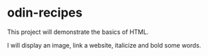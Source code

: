 # odin-recipes

This project will demonstrate the basics of HTML.

I will display an image, link a website, italicize and bold some words.